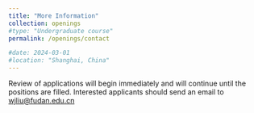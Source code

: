 ```yaml
---
title: "More Information"
collection: openings
#type: "Undergraduate course"
permalink: /openings/contact

#date: 2024-03-01
#location: "Shanghai, China"
---
```

Review of applications will begin immediately and will continue until the positions are filled. Interested applicants should send an email to wjliu@fudan.edu.cn
